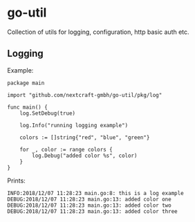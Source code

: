 # go-util

Collection of utils for logging, configuration, http basic auth etc.

## Logging

Example:
```golang
package main

import "github.com/nextcraft-gmbh/go-util/pkg/log"

func main() {
	log.SetDebug(true)

	log.Info("running logging example")

	colors := []string{"red", "blue", "green"}

	for _, color := range colors {
		log.Debug("added color %s", color)
	}
}
```

Prints:
```
INFO:2018/12/07 11:28:23 main.go:8: this is a log example
DEBUG:2018/12/07 11:28:23 main.go:13: added color one
DEBUG:2018/12/07 11:28:23 main.go:13: added color two
DEBUG:2018/12/07 11:28:23 main.go:13: added color three
```